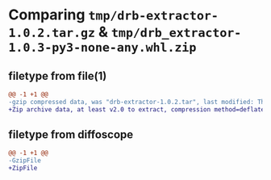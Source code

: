 # Comparing `tmp/drb-extractor-1.0.2.tar.gz` & `tmp/drb_extractor-1.0.3-py3-none-any.whl.zip`

## filetype from file(1)

```diff
@@ -1 +1 @@
-gzip compressed data, was "drb-extractor-1.0.2.tar", last modified: Thu Feb  9 09:25:24 2023, max compression
+Zip archive data, at least v2.0 to extract, compression method=deflate
```

## filetype from diffoscope

```diff
@@ -1 +1 @@
-GzipFile
+ZipFile
```

